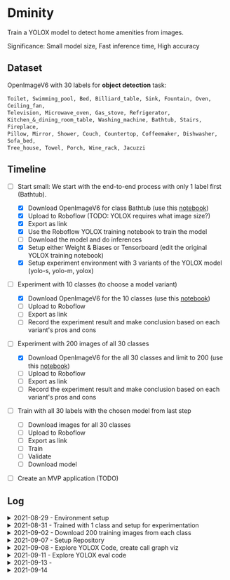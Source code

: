 # Dminity

Train a YOLOX model to detect home amenities from images.

Significance: Small model size, Fast inference time, High accuracy
## Dataset 

OpenImageV6 with 30 labels for **object detection** task:

```
Toilet, Swimming_pool, Bed, Billiard_table, Sink, Fountain, Oven, Ceiling_fan,
Television, Microwave_oven, Gas_stove, Refrigerator,
Kitchen_&_dining_room_table, Washing_machine, Bathtub, Stairs, Fireplace,
Pillow, Mirror, Shower, Couch, Countertop, Coffeemaker, Dishwasher, Sofa_bed,
Tree_house, Towel, Porch, Wine_rack, Jacuzzi 
```

## Timeline

- [ ] Start small: We start with the end-to-end process with only 1 label first
  (Bathtub).
  - [X] Download OpenImageV6 for class Bathtub (use this
    [notebook](https://colab.research.google.com/drive/14ISeuv3frabPFo2F-giIzZdPr2dukmLW#scrollTo=tzyrJovZPa3I))
  - [X] Upload to Roboflow (TODO: YOLOX requires what image size?)
  - [X] Export as link
  - [X] Use the Roboflow YOLOX training notebook to train the model
  - [ ] Download the model and do inferences
  - [X] Setup either Weight & Biases or Tensorboard (edit the original YOLOX
    training notebook)
  - [X] Setup experiment environment with 3 variants of the YOLOX model (yolo-s,
    yolo-m, yolox)

- [ ] Experiment with 10 classes (to choose a model variant)
  - [X] Download OpenImageV6 for the 10 classes (use this
    [notebook](https://colab.research.google.com/drive/14ISeuv3frabPFo2F-giIzZdPr2dukmLW#scrollTo=tzyrJovZPa3I))
  - [ ] Upload to Roboflow
  - [ ] Export as link
  - [ ] Record the experiment result and make conclusion based on each variant's
    pros and cons

- [ ] Experiment with 200 images of all 30 classes
  - [X] Download OpenImageV6 for the all 30 classes and limit to 200 (use this
    [notebook](https://colab.research.google.com/drive/14ISeuv3frabPFo2F-giIzZdPr2dukmLW#scrollTo=tzyrJovZPa3I))
  - [ ] Upload to Roboflow
  - [ ] Export as link
  - [ ] Record the experiment result and make conclusion based on each variant's
    pros and cons

- [ ] Train with all 30 labels with the chosen model from last step
  - [ ] Download images for all 30 classes
  - [ ] Upload to Roboflow
  - [ ] Export as link
  - [ ] Train
  - [ ] Validate
  - [ ] Download model

- [ ] Create an MVP application (TODO)


## Log

<details>

  <summary>2021-08-29 - Environment setup</summary>

  Created a
  [notebook](https://colab.research.google.com/drive/14ISeuv3frabPFo2F-giIzZdPr2dukmLW#scrollTo=tIE5_pB4IeG6)
  Download Custom OpenImage Dataset and Upload to Google Drive.

  Uploaded custom dataset with 1 class -- Bathtub -- to roboflow.

  The
  [notebook](https://colab.research.google.com/drive/1eZk39KM8PubtwisTqWk_L-RT6c_ARN_K#scrollTo=s5h536amH32Z)
  for training YOLOX with roboflow requires Pascal VOC export format.

  [Here](https://github.com/Megvii-BaseDetection/YOLOX/blob/main/docs/manipulate_training_image_size.md)
  it says that YOLOX needs 640x640 input size. Yolo-tiny and Yolo-nano needs
  416x416.

  Tomorrow: 
  - [X] Download the 10 classes dataset and upload to drive
  - [X] Resize the Bathtub dataset to what YOLOX requires and continue with training
  - [X] setting up for experimentation.

</details>


<details>

  <summary>2021-08-31 - Trained with 1 class and setup for experimentation</summary>

  Trained using the notebook with the bathtub dataset. Confirmed that 640x640 is
  the correct input size for the model.

  The eval cell does'nt work, with an error of division with zero (the zero is the
  number of eval images, the `n_samples`). However, the folder containing eval
  list of images in `/content/YOLOX/datasets/VOC2012/ImageSets/Main/val.txt` does
  have a lot of items. TODO: look into the evaluator dataset loader script.

  Things to note: the train & test were successful although they're using the same
  dataloader.

  ```
  File "/content/YOLOX/yolox/evaluators/voc_evaluator.py", line 167, in evaluate_prediction
      a_infer_time = 1000 * inference_time / (n_samples * self.dataloader.batch_size)
                            │                 │           │    │          └ 64
                            │                 │           │    └ <torch.utils.data.dataloader.DataLoader object at 0x7fc4a27cdad0>
                            │                 │           └ <yolox.evaluators.voc_evaluator.VOCEvaluator object at 0x7fc4a27cd8d0>
                            │                 └ 0.0
                            └ 0.0

  ZeroDivisionError: float division by zero
  ```

  The first inference result (yolox-s):

  ![](./imgs/first_inference_eval.png)

#### Experimentation

  For the experimentation, I saw somewhere in the trainer that it writes to a
  tensorboard's `SummaryWriter`. If I can load it into tensorboard locally, I can
  see the result after training finished for the day & make conclusions.

  Path of the trainer: `/content/YOLOX/yolox/core/trainer.py`

  On line 178:

  ```Python
    # Tensorboard logger
    if self.rank == 0:
        self.tblogger = SummaryWriter(self.file_name)
  ```

  The Tensorboard events are stored in the experiment folder.

  Path: `/content/YOLOX_Outputs/<experiment_name>`

  Just zip the whole directory, mount gdrive and copy. Then, download to local and
  launch tensorboard locally to see the experiment.

  The trainer only writes the average precision though, idk if there are other
  useful information to get.

  TODO: check other information one can get from `tensorboard.SummaryWriter`

  ![](./imgs/tensorboard_bathtub_yolox-s.png)

  To experiment with other yolox variants, 

  1. Download pretrained weights from [the checkpoint storage](https://github.com/Megvii-BaseDetection/storage/releases) 
  2. Copy dataloaders from the yolo_s example into `exps/default/<model_variant>`
     to make the train script load Pascal VOC format datasets
  3. Train
  4. Zip and download outputs
  5. Watch output in tensorboard locally

  **Tensorboard with the training outputs of yolox-s and yolox-m for bathtub:**

  ![](./imgs/tensorboard_bathtub_yolox-s-and-m.png)

</details>


<details>

  <summary>2021-09-02 - Download 200 training images from each class</summary>

  08:30 -- Tried uploading the first 10 classes to roboflow with no limit (16275 train,
  1124 test, 280 validation). Browser kept going out of memory.

  However, roboflow has "add more image to a dataset" feature, so maybe we can
  upload 5 classes at a time for 30/5 = 6 times. Could take a day or two of
  downloading and uploading.

  That's a problem for when we want to do the end-to-end process with all the
  data. But today, we are going to do 10 classes at a time with a limit of 200
  data per class to start with experimentation.

  10:02 -- Uploading `OID_lim200_1-10` to roboflow (classes 1 through 10,
  limited to 200 images for each class.) and downloading `OID_lim200_11-20` from
  OpenImage.

  10:31 -- `OID_lim200_01-10` had some problem (didnt map the class code to
  class name). Need to redownload. `OID_lim200_11-20` works fine with a total of
  2479 images.

  12:41 -- Downloaded `OID_lim200_01-10`, `OID_lim200_11-20` &
  `OID_lim200_21-30` and created a new project on roboflow just for
  experimenting

  Here are all the number of images in each 10-class-bucket limit to 200 images
  each class that we need to upload:

  ```shell
  ╰─ ls OID_lim200_01-10/Dataset/*/*/*.jpg | wc -l
  2825

  ╰─ ls OID_lim200_11-20/Dataset/*/*/*.jpg | wc -l
  2479

  ╰─ ls OID_lim200_21-30/Dataset/*/*/*.jpg | wc -l
  1719
  ```

  And the size of each bucket:

  ```shell
  ╰─ du -hs OID_lim200_*
  1019M   OID_lim200_01-10
  886M    OID_lim200_11-20
  718M    OID_lim200_21-30
  ```

  14:17 -- Done for the day.

</details>

<details>

  <summary>2021-09-07 - Setup Repository</summary>

   ```
   . dminity/
   |__ dataset/
   | |__ download-custom-openimage-dataset.ipynb
   |__ train/
   | |__ experiment-yolox-variants.ipynb
   |__ deploy/ #TODO
   ```


</details>

<details>

  <summary>2021-09-08 - Explore YOLOX Code, create call graph viz</summary>

  - [ ] Setup ~weights and biases~ tensorboard in my [fork of the YOLOX repo](https://github.com/dolpheyn/YOLOX)

  ## Notes

  [draw io call graph for train](https://drive.google.com/file/d/1R-jK3SI4jDa73exhMATZGUfo2-oiHKwv/view?usp=sharing)

  If we give `--fp16` arg when executing `train.py`, it will adopt [mixed precision training](https://docs.nvidia.com/deeplearning/performance/mixed-precision-training/index.html)
  that will decrease memory usage and bandwith resulting to speed up in training.

  To show more things in tensorboard, add metrics to SummaryWriter
  (self.tblogger) in `yolox/core/trainer.py` in `Trainer::after_epoch` 
  [on this line](https://github.com/roboflow-ai/YOLOX/blob/main/yolox/core/trainer.py#L213)

</details>

<details>

  <summary>2021-09-11 - Explore YOLOX eval code</summary>

  Found where to add more scalar to tensorboard SummaryWriter (in
  `Trainer::evaluate_and_save_model`).

  Need to know where to get all the missing metrics in order to write to tb
  every epoch.

  Missing metrics:

  - [X] `train/loss`
  - [X] `train/box_loss`
  - [X] `train/obj_loss`
  - [X] `train/cls_loss`
  - [ ] `metrics/precision`
  - [ ] `metrics/recall`
  - [ ] `val/box_loss`
  - [ ] `val/obj_loss`
  - [ ] `val/cls_loss`
  - [X] `x/lr0`
  - [X] `x/lr1`
  - [X] `x/lr2`

  What are dem losses?

  `box_loss` is a loss that measures how "tight" the predicted bounding boxes
  are to the ground truth object (usually a regression loss, L1, smoothL1 etc.).

  `cls_loss` a loss that measures the correctness of the classification of each
  predicted bounding box: each box may contain an object class, or a
  "background". This loss is usually called cross entropy loss

  Where can I get the metrics?

  `train/*` and `metrics/*`: maybe from `outputs = model()`

  hyperparameters (`x/*`): maybe from optimizer

  TODO tomorrow: Output everything in outputs (in
  `trainer::train_for_one_iter`).

</details>

<details>

  <summary>2021-09-13 - </summary>



  Output of YOLOX each training iter:

  ```
  {
    'total_loss': tensor(13.5224, device='cuda:0', grad_fn=<AddBackward0>),
    'iou_loss': tensor(2.4550, device='cuda:0', grad_fn=<MulBackward0>),
    'l1_loss': 0.0,
    'conf_loss': tensor(7.1816, device='cuda:0', grad_fn=<DivBackward0>),
    'cls_loss': tensor(3.8858, device='cuda:0', grad_fn=<DivBackward0>),
    'num_fg': 5.926470588235294
  }
  ```

  Which is the return value of `yolox/models/yolo_head.py::forward()`

  ```
  344  return loss, reg_weight * loss_iou, loss_obj, loss_cls, loss_l1, num_fg / max(num_gts, 1)
  ```

  Which in `yolox/models/yolox.py::forward()` is assigned like this:

  ```
  loss, iou_loss, conf_loss, cls_loss, l1_loss, num_fg = self.head(
      fpn_outs, targets, x
  )
  ```

  So, `conf_loss` from `outputs` is `loss_obj` from head's outputs.

</details>

<details>

  <summary>2021-09-14</summary>

  **Setup validation**

  Created a script to list 1 img path for each class from the validation set.

  **Playing with batch size**

  Bigger batch size means lower steps per epoch since we are only correcting per
  N images with the average loss of all N images, where N is the batch size.

  This means that a larger batch size means faster training, but one implication
  that might happen is that our model can be worse and generalizing.

  One strategy that I can think of is: train for larger batch size early on for
  like 20 epochs, and then switch to a lower batch size and train for more
  epochs and wait for the model to perform better.

  I still think I need wandb to monitor experiments and provides a convenient
  way of reloading and resuming checkpoints, since it allows us to load past
  checkpoints from its artifact.

  ---

  **Batch size to number of steps per epoch**

  **Batch size 32** - 112 iters/epoch, mem: 9871, avg iter time: 2.655 Average
  forward time: 17.31 ms, Average NMS time: 4.25 ms, Average inference time:
  21.56 ms

  32 batch-size got CUDA out of mem error after the first epoch. Probs just
  stick to lower batch num. The 64 batch-size one didn't even got to the first
  epoch.

  **Batch size 16** - 223 iter/epoch, mem: 9799Mb, avg iter time: 2.085 Average
  forward time: 18.54 ms, Average NMS time: 4.79 ms, Average inference time:
  23.32 ms


</details>
